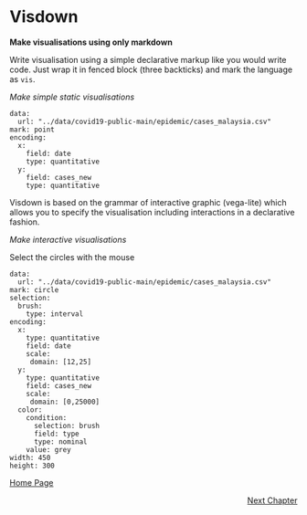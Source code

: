 # Visdown

**Make visualisations using only markdown**

Write visualisation using a simple declarative markup like you would write code. Just wrap it in fenced block (three backticks) and mark the language as `vis`.

*Make simple static visualisations*

```vis
data:
  url: "../data/covid19-public-main/epidemic/cases_malaysia.csv"
mark: point
encoding: 
  x: 
    field: date
    type: quantitative
  y: 
    field: cases_new
    type: quantitative
```
Visdown is based on the grammar of interactive graphic (vega-lite) which allows you to specify the visualisation including interactions in a declarative fashion.

*Make interactive visualisations*

Select the circles with the mouse

```vis
data:
  url: "../data/covid19-public-main/epidemic/cases_malaysia.csv"
mark: circle
selection:
  brush:
    type: interval
encoding:
  x:
    type: quantitative
    field: date
    scale:
     domain: [12,25]
  y:
    type: quantitative
    field: cases_new
    scale:
     domain: [0,25000]
  color:
    condition:
      selection: brush
      field: type
      type: nominal
    value: grey
width: 450
height: 300
```
[Home Page](../../index.md)
<div style="text-align: right"><a href="../../index.md" >Next Chapter</a> </div>